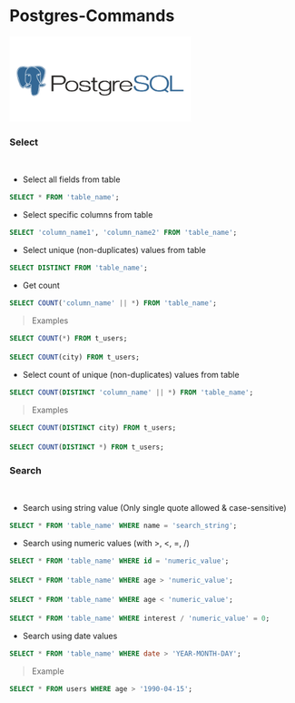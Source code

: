 # Postgres-Commands

<img src="pg.png" height="150" alt="">

### Select

<br />

* Select all fields from table
```sql
SELECT * FROM 'table_name';
```

* Select specific columns from table
```sql
SELECT 'column_name1', 'column_name2' FROM 'table_name';
```

* Select unique (non-duplicates) values from table
```sql
SELECT DISTINCT FROM 'table_name';
```

* Get count
```sql
SELECT COUNT('column_name' || *) FROM 'table_name';
```
> Examples
```sql
SELECT COUNT(*) FROM t_users;

SELECT COUNT(city) FROM t_users;
```

* Select count of unique (non-duplicates) values from table
```sql
SELECT COUNT(DISTINCT 'column_name' || *) FROM 'table_name';
```

> Examples
```sql
SELECT COUNT(DISTINCT city) FROM t_users;

SELECT COUNT(DISTINCT *) FROM t_users;
```


### Search

<br />

* Search using string value (Only single quote allowed & case-sensitive)
```sql
SELECT * FROM 'table_name' WHERE name = 'search_string';
``` 

* Search using numeric values (with >, <, =, /)
```sql
SELECT * FROM 'table_name' WHERE id = 'numeric_value';

SELECT * FROM 'table_name' WHERE age > 'numeric_value';

SELECT * FROM 'table_name' WHERE age < 'numeric_value';

SELECT * FROM 'table_name' WHERE interest / 'numeric_value' = 0;
```

* Search using date values
```sql
SELECT * FROM 'table_name' WHERE date > 'YEAR-MONTH-DAY';
```

> Example
```sql
SELECT * FROM users WHERE age > '1990-04-15';
```